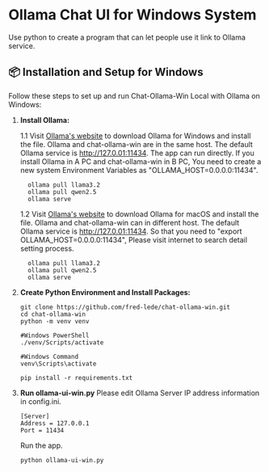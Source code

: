 # Ollama Chat UI for Windows System
Use python to create a program that can let people use it link to Ollama service.

## 📦 Installation and Setup for Windows

Follow these steps to set up and run Chat-Ollama-Win Local with Ollama on Windows:

1. **Install Ollama:**   

   1.1 Visit [Ollama's website](https://ollama.com/) to download Ollama for Windows and install the file.
        Ollama and chat-ollama-win are in the same host. The default Ollama service is http://127.0.01:11434. The app can run directly.
        If you install Ollama in A PC and chat-ollama-win in B PC, 
        You need to create a new system Environment Variables as "OLLAMA_HOST=0.0.0.0:11434".
    ```pwsh
      ollama pull llama3.2
      ollama pull qwen2.5
      ollama serve 
    ```
    1.2  Visit [Ollama's website](https://ollama.com/) to download Ollama for macOS and install the file.
         Ollama and chat-ollama-win can in different host. The default Ollama service is http://127.0.01:11434.
         So that you need to "export OLLAMA_HOST=0.0.0.0:11434", Please visit internet to search detail setting process. 
    ```pwsh
      ollama pull llama3.2
      ollama pull qwen2.5
      ollama serve
    ```

2. **Create Python Environment and Install Packages:**
    ```pwsh
    git clone https://github.com/fred-lede/chat-ollama-win.git
    cd chat-ollama-win
    python -m venv venv
    
    #Windows PowerShell
    ./venv/Scripts/activate
    
    #Windows Command
    venv\Scripts\activate
    
    pip install -r requirements.txt
    ```    
3. **Run ollama-ui-win.py**
   Please edit Ollama Server IP address information in config.ini.
    ```pwsh
    [Server]
    Address = 127.0.0.1
    Port = 11434
    ```         

    Run the app.
    ```pwsh
    python ollama-ui-win.py
    ```                
